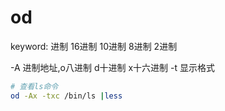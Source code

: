 # od

keyword: 进制 16进制 10进制 8进制 2进制

-A 进制地址,o八进制 d十进制 x十六进制
-t 显示格式

```bash
# 查看ls命令
od -Ax -txc /bin/ls |less
```